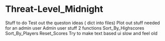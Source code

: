 # Threat-Level_Midnight
Stuff to do 
Test out the queston ideas ( dict into files)
Plot out stuff needed for an admin user 
Admin user stuff
2 functions
Sort_By_Highscores
Sort_By_Players
Reset_Scores
Try to make text based ui slow and feel old